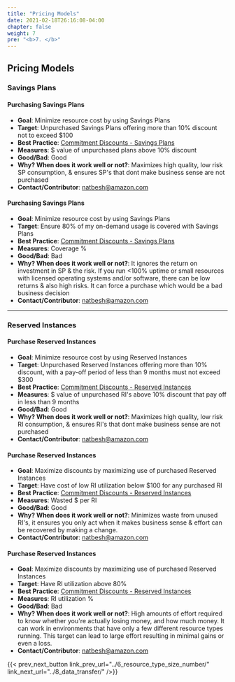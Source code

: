 ```yaml
---
title: "Pricing Models"
date: 2021-02-18T26:16:08-04:00
chapter: false
weight: 7
pre: "<b>7. </b>"
---
```



## Pricing Models

### Savings Plans
#### Purchasing Savings Plans
 - **Goal**: Minimize resource cost by using Savings Plans
 - **Target**: Unpurchased Savings Plans offering more than 10% discount not to exceed $100
 - **Best Practice**: [Commitment Discounts - Savings Plans](https://docs.aws.amazon.com/wellarchitected/latest/cost-optimization-pillar/select-the-best-pricing-model.html)
 - **Measures**: $ value of unpurchased plans above 10% discount
 - **Good/Bad**: Good
 - **Why? When does it work well or not?**: Maximizes high quality, low risk SP consumption, & ensures SP's that dont make business sense are not purchased
 - **Contact/Contributor**: natbesh@amazon.com


#### Purchasing Savings Plans
 - **Goal**: Minimize resource cost by using Savings Plans
 - **Target**: Ensure 80% of my on-demand usage is covered with Savings Plans
 - **Best Practice**: [Commitment Discounts - Savings Plans](https://docs.aws.amazon.com/wellarchitected/latest/cost-optimization-pillar/select-the-best-pricing-model.html)
 - **Measures**: Coverage %
 - **Good/Bad**: Bad
 - **Why? When does it work well or not?**: It ignores the return on investment in SP & the risk. If you run <100% uptime or small resources with licensed operating systems and/or software, there can be low returns & also high risks. It can force a purchase which would be a bad business decision
 - **Contact/Contributor**: natbesh@amazon.com

---

### Reserved Instances
#### Purchase Reserved Instances
 - **Goal**: Minimize resource cost by using Reserved Instances
 - **Target**: Unpurchased Reserved Instances offering more than 10% discount, with a pay-off period of less than 9 months must not exceed $300
 - **Best Practice**: [Commitment Discounts - Reserved Instances](https://docs.aws.amazon.com/wellarchitected/latest/cost-optimization-pillar/select-the-best-pricing-model.html)
  - **Measures**: $ value of unpurchased RI's above 10% discount that pay off in less than 9 months
 - **Good/Bad**: Good
 - **Why? When does it work well or not?**: Maximizes high quality, low risk RI consumption, & ensures RI's that dont make business sense are not purchased
 - **Contact/Contributor**: natbesh@amazon.com


#### Purchase Reserved Instances
 - **Goal**: Maximize discounts by maximizing use of purchased Reserved Instances
 - **Target**: Have cost of low RI utilization below $100 for any purchased RI
 - **Best Practice**: [Commitment Discounts - Reserved Instances](https://docs.aws.amazon.com/wellarchitected/latest/cost-optimization-pillar/select-the-best-pricing-model.html)
  - **Measures**: Wasted $ per RI
 - **Good/Bad**: Good
 - **Why? When does it work well or not?**: Minimizes waste from unused RI's, it ensures you only act when it makes business sense & effort can be recovered by making a change.
 - **Contact/Contributor**: natbesh@amazon.com


#### Purchase Reserved Instances
 - **Goal**: Maximize discounts by maximizing use of purchased Reserved Instances
 - **Target**: Have RI utilization above 80%
 - **Best Practice**: [Commitment Discounts - Reserved Instances](https://docs.aws.amazon.com/wellarchitected/latest/cost-optimization-pillar/select-the-best-pricing-model.html)
  - **Measures**: RI utilization %
 - **Good/Bad**: Bad
 - **Why? When does it work well or not?**: High amounts of effort required to know whether you're actually losing money, and how much money. It can work in environments that have only a few different resource types running. This target can lead to large effort resulting in minimal gains or even a loss.
 - **Contact/Contributor**: natbesh@amazon.com


{{< prev_next_button link_prev_url="../6_resource_type_size_number/" link_next_url="../8_data_transfer/" />}}

